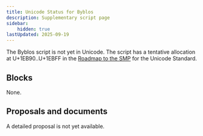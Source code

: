 ```yaml
---
title: Unicode Status for Byblos
description: Supplementary script page
sidebar:
    hidden: true
lastUpdated: 2025-09-19
---
```


The Byblos script is not yet in Unicode. The script has a tentative allocation at U+1EB90..U+1EBFF in the [Roadmap to the SMP](http://www.unicode.org/roadmaps/smp/) for the Unicode Standard.

## Blocks

None.

## Proposals and documents

A detailed proposal is not yet available.
